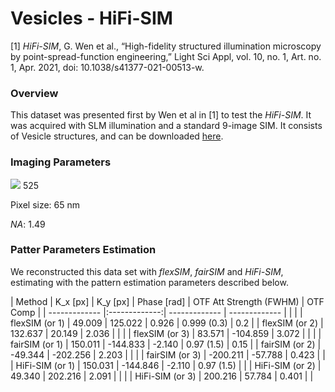 # Vesicles - HiFi-SIM

[1] _HiFi-SIM_, G. Wen et al., “High-fidelity structured illumination microscopy by point-spread-function engineering,” Light Sci Appl, vol. 10, no. 1, Art. no. 1, Apr. 2021, doi: 10.1038/s41377-021-00513-w.

### Overview

This dataset was presented first by Wen et al in [1] to test the _HiFi-SIM_. It was acquired with SLM illumination and a standard 9-image SIM. It consists of Vesicle structures, and can be downloaded [here](https://static-content.springer.com/esm/art%3A10.1038%2Fs41377-021-00513-w/MediaObjects/41377_2021_513_MOESM2_ESM.rar).

### Imaging Parameters

<img src="https://latex.codecogs.com/gif.latex?\lambda: " /> 525

Pixel size: 65 nm

_NA_: 1.49

### Patter Parameters Estimation

We reconstructed this data set with _flexSIM_, _fairSIM_ and _HiFi-SIM_, estimating with the pattern estimation parameters described below.

| Method  | K_x  [px] | K_y [px] | Phase [rad] | OTF Att Strength (FWHM) | OTF Comp | 
| ------------- |:-------------:| ------------- | ------------- | | |
| flexSIM (or 1) | 49.009 | 125.022 | 0.926 | 0.999 (0.3) | 0.2 |
| flexSIM (or 2) | 132.637 | 20.149 | 2.036 | | |
| flexSIM (or 3) | 83.571 | -104.859 | 3.072  | | |
| fairSIM (or 1) | 150.011 | -144.833 | -2.140 | 0.97 (1.5) | 0.15 |
| fairSIM (or 2) | -49.344 | -202.256 | 2.203 |  | |
| fairSIM (or 3) | -200.211 | -57.788 | 0.423 | |
| HiFi-SIM (or 1) | 150.031 | -144.846 | -2.110 | 0.97 (1.5) | |
| HiFi-SIM (or 2) | 49.340 | 202.216 | 2.091 |  | |
| HiFi-SIM (or 3) | 200.216 | 57.784 | 0.401 | |